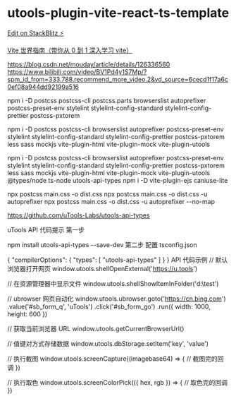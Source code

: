 # utools-plugin-vite-react-ts-template

[Edit on StackBlitz ⚡️](https://stackblitz.com/edit/utools-plugin-vite-react-ts-template)

[Vite 世界指南（带你从 0 到 1 深入学习 vite）](https://www.bilibili.com/video/BV1GN4y1M7P5?p=7&spm_id_from=pageDriver&vd_source=6cecd1f17a6c0ef08a944dd92199a516)

https://blog.csdn.net/mouday/article/details/126336560
https://www.bilibili.com/video/BV1Pd4y1S7Mp/?spm_id_from=333.788.recommend_more_video.2&vd_source=6cecd1f17a6c0ef08a944dd92199a516

npm i -D postcss postcss-cli postcss.parts browserslist autoprefixer postcss-preset-env stylelint stylelint-config-standard stylelint-config-prettier postcss-pxtorem

npm i -D postcss postcss-cli browserslist autoprefixer postcss-preset-env stylelint stylelint-config-standard stylelint-config-prettier postcss-pxtorem less sass mockjs vite-plugin-html vite-plugin-mock vite-plugin-utools

npm i -D postcss postcss-cli browserslist autoprefixer postcss-preset-env stylelint stylelint-config-standard stylelint-config-prettier postcss-pxtorem less sass mockjs vite-plugin-html vite-plugin-mock vite-plugin-utools @types/node ts-node utools-api-types
npm i -D vite-plugin-ejs caniuse-lite

npx postcss main.css -o dist.css
npx postcss main.css -o dist.css -u autoprefixer
npx postcss main.css -o dist.css -u autoprefixer --no-map

https://github.com/uTools-Labs/utools-api-types

uTools API 代码提示
第一步

npm install utools-api-types --save-dev
第二步 配置 tsconfig.json

{
"compilerOptions": {
"types": [
"utools-api-types"
]
}
}
API 代码示例
// 默认浏览器打开网页
window.utools.shellOpenExternal('https://u.tools')

// 在资源管理器中显示文件
window.utools.shellShowItemInFolder('d:\\test')

// ubrowser 网页自动化
window.utools.ubrowser.goto('https://cn.bing.com')
.value('#sb_form_q', 'uTools')
.click('#sb_form_go')
.run({ width: 1000, height: 600 })

// 获取当前浏览器 URL
window.utools.getCurrentBrowserUrl()

// 值键对方式存储数据
window.utools.dbStorage.setItem('key', 'value')

// 执行截图
window.utools.screenCapture((imagebase64) => {
// 截图完的回调
})

// 执行取色
window.utools.screenColorPick(({ hex, rgb }) => {
// 取色完的回调
})
